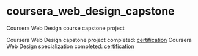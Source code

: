 # coursera_web_design_capstone
 Coursera Web Design course capstone project

Coursera Web Design capstone project completed: [certification](https://www.coursera.org/account/accomplishments/verify/X383MJH2FKA6)
Coursera Web Design specialization completed: [certification](https://www.coursera.org/account/accomplishments/specialization/6FS9GTHD59L4)